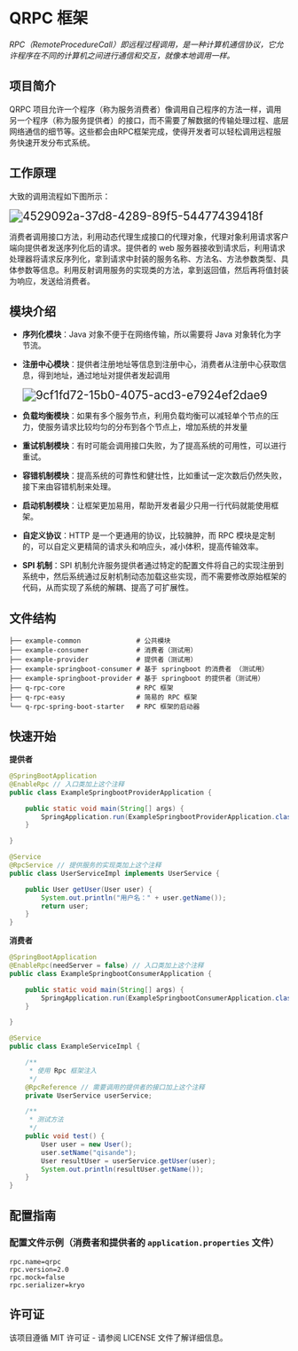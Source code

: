 # QRPC 框架

*RPC（RemoteProcedureCall）即远程过程调用，是一种计算机通信协议，它允许程序在不同的计算机之间进行通信和交互，就像本地调用一样。*

## 项目简介

QRPC 项目允许一个程序（称为服务消费者）像调用自己程序的方法一样，调用另一个程序（称为服务提供者）的接口，而不需要了解数据的传输处理过程、底层网络通信的细节等。这些都会由RPC框架完成，使得开发者可以轻松调用远程服务快速开发分布式系统。

## 工作原理

大致的调用流程如下图所示：



<img src="https://images73.oss-cn-beijing.aliyuncs.com/img/4529092a-37d8-4289-89f5-54477439418f.svg" alt="4529092a-37d8-4289-89f5-54477439418f" style="zoom:150%;" />

消费者调用接口方法，利用动态代理生成接口的代理对象，代理对象利用请求客户端向提供者发送序列化后的请求。提供者的 web 服务器接收到请求后，利用请求处理器将请求反序列化，拿到请求中封装的服务名称、方法名、方法参数类型、具体参数等信息。利用反射调用服务的实现类的方法，拿到返回值，然后再将值封装为响应，发送给消费者。

## 模块介绍

- **序列化模块**：Java 对象不便于在网络传输，所以需要将 Java 对象转化为字节流。

- **注册中心模块**：提供者注册地址等信息到注册中心，消费者从注册中心获取信息，得到地址，通过地址对提供者发起调用

  <img src="https://images73.oss-cn-beijing.aliyuncs.com/img/9cf1fd72-15b0-4075-acd3-e7924ef2dae9.svg" alt="9cf1fd72-15b0-4075-acd3-e7924ef2dae9" style="zoom:150%;" />

- **负载均衡模块**：如果有多个服务节点，利用负载均衡可以减轻单个节点的压力，使服务请求比较均匀的分布到各个节点上，增加系统的并发量

- **重试机制模块**：有时可能会调用接口失败，为了提高系统的可用性，可以进行重试。

- **容错机制模块**：提高系统的可靠性和健壮性，比如重试一定次数后仍然失败，接下来由容错机制来处理。

- **启动机制模块**：让框架更加易用，帮助开发者最少只用一行代码就能使用框架。

- **自定义协议**：HTTP 是一个更通用的协议，比较臃肿，而 RPC 模块是定制的，可以自定义更精简的请求头和响应头，减小体积，提高传输效率。

- **SPI 机制**：SPI 机制允许服务提供者通过特定的配置文件将自己的实现注册到系统中，然后系统通过反射机制动态加载这些实现，而不需要修改原始框架的代码，从而实现了系统的解耦、提高了可扩展性。

## 文件结构

```
├── example-common              # 公共模块
├── example-consumer            # 消费者（测试用）
├── example-provider            # 提供者（测试用）
├── example-springboot-consumer # 基于 springboot 的消费者 （测试用）
├── example-springboot-provider # 基于 springboot 的提供者（测试用）
├── q-rpc-core                  # RPC 框架
├── q-rpc-easy                  # 简易的 RPC 框架
└── q-rpc-spring-boot-starter   # RPC 框架的启动器
```

## 快速开始

**提供者**

```java
@SpringBootApplication
@EnableRpc // 入口类加上这个注释
public class ExampleSpringbootProviderApplication {

    public static void main(String[] args) {
        SpringApplication.run(ExampleSpringbootProviderApplication.class, args);
    }

}

@Service
@RpcService // 提供服务的实现类加上这个注释
public class UserServiceImpl implements UserService {

    public User getUser(User user) {
        System.out.println("用户名：" + user.getName());
        return user;
    }
}
```

**消费者**

```java
@SpringBootApplication
@EnableRpc(needServer = false) // 入口类加上这个注释
public class ExampleSpringbootConsumerApplication {

	public static void main(String[] args) {
		SpringApplication.run(ExampleSpringbootConsumerApplication.class, args);
	}

}

@Service
public class ExampleServiceImpl {

    /**
     * 使用 Rpc 框架注入
     */
    @RpcReference // 需要调用的提供者的接口加上这个注释
    private UserService userService;

    /**
     * 测试方法
     */
    public void test() {
        User user = new User();
        user.setName("qisande");
        User resultUser = userService.getUser(user);
        System.out.println(resultUser.getName());
    }
}
```

## 配置指南

### 配置文件示例（消费者和提供者的 `application.properties` 文件）

```properties
rpc.name=qrpc
rpc.version=2.0
rpc.mock=false
rpc.serializer=kryo
```

## 许可证

该项目遵循 MIT 许可证 - 请参阅 LICENSE 文件了解详细信息。